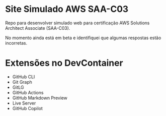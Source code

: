 # Site Simulado AWS SAA-C03

Repo para desenvolver simulado web para certificação AWS Solutions Architect Associate (SAA-C03).

No momento ainda está em beta e identifiquei que algumas respostas estão incorretas.

# Extensões no DevContainer

* GitHub CLI
* Git Graph
* GitLG
* GitHub Actions
* GitHub Markdown Preview
* Live Server
* GitHub Copilot
